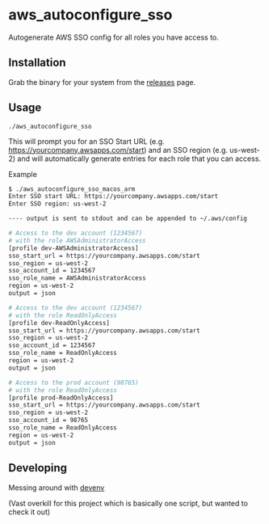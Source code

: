 # aws_autoconfigure_sso

Autogenerate AWS SSO config for all roles you have access to.

## Installation

Grab the binary for your system from the [releases](https://github.com/ostrowr/aws_autoconfigure_sso/releases) page.

## Usage

`./aws_autoconfigure_sso`

This will prompt you for an SSO Start URL (e.g. https://yourcompany.awsapps.com/start) and an SSO region (e.g. us-west-2) and will automatically generate entries for each role that you can access.

Example

```bash
$ ./aws_autoconfigure_sso_macos_arm
Enter SSO start URL: https://yourcompany.awsapps.com/start
Enter SSO region: us-west-2

---- output is sent to stdout and can be appended to ~/.aws/config

# Access to the dev account (1234567)
# with the role AWSAdministratorAccess
[profile dev-AWSAdministratorAccess]
sso_start_url = https://yourcompany.awsapps.com/start
sso_region = us-west-2
sso_account_id = 1234567
sso_role_name = AWSAdministratorAccess
region = us-west-2
output = json

# Access to the dev account (1234567)
# with the role ReadOnlyAccess
[profile dev-ReadOnlyAccess]
sso_start_url = https://yourcompany.awsapps.com/start
sso_region = us-west-2
sso_account_id = 1234567
sso_role_name = ReadOnlyAccess
region = us-west-2
output = json

# Access to the prod account (98765)
# with the role ReadOnlyAccess
[profile prod-ReadOnlyAccess]
sso_start_url = https://yourcompany.awsapps.com/start
sso_region = us-west-2
sso_account_id = 98765
sso_role_name = ReadOnlyAccess
region = us-west-2
output = json
```

## Developing

Messing around with [devenv](https://devenv.sh/getting-started/)

(Vast overkill for this project which is basically one script, but wanted to check it out)
